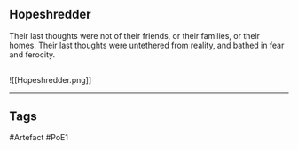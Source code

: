 ## Hopeshredder
Their last thoughts were not of their friends,
or their families, or their homes.
Their last thoughts were untethered from reality,
and bathed in fear and ferocity.
##
![[Hopeshredder.png]]

---
## Tags
#Artefact
#PoE1